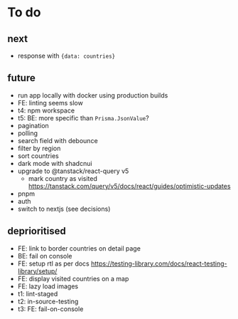 # To do

## next

- response with `{data: countries}`

## future

- run app locally with docker using production builds
- FE: linting seems slow
- t4: npm workspace
- t5: BE: more specific than `Prisma.JsonValue`?
- pagination
- polling
- search field with debounce
- filter by region
- sort countries
- dark mode with shadcnui
- upgrade to @tanstack/react-query v5
  - mark country as visited https://tanstack.com/query/v5/docs/react/guides/optimistic-updates
- pnpm
- auth
- switch to nextjs (see decisions)

## deprioritised

- FE: link to border countries on detail page
- BE: fail on console
- FE: setup rtl as per docs https://testing-library.com/docs/react-testing-library/setup/
- FE: display visited countries on a map
- FE: lazy load images
- t1: lint-staged
- t2: in-source-testing
- t3: FE: fail-on-console